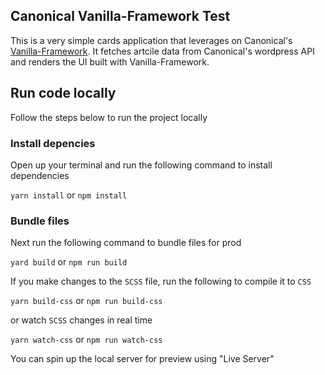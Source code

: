 ## Canonical Vanilla-Framework Test
This is a very simple cards application that leverages on Canonical's [Vanilla-Framework](https://vanillaframework.io/docs).
It fetches artcile data from Canonical's wordpress API and renders the UI built with Vanilla-Framework.

## Run code locally 
Follow the steps below to run the project locally

### Install depencies
Open up your terminal and run the following command to install dependencies

`yarn install` or `npm install`

### Bundle files
Next run the following command to bundle files for prod

`yard build` or `npm run build`

If you make changes to the `SCSS` file, run the following to compile it to `CSS`

`yarn build-css` or `npm run build-css`

or watch `SCSS` changes in real time

`yarn watch-css` or `npm run watch-css`

You can spin up the local server for preview using "Live Server"